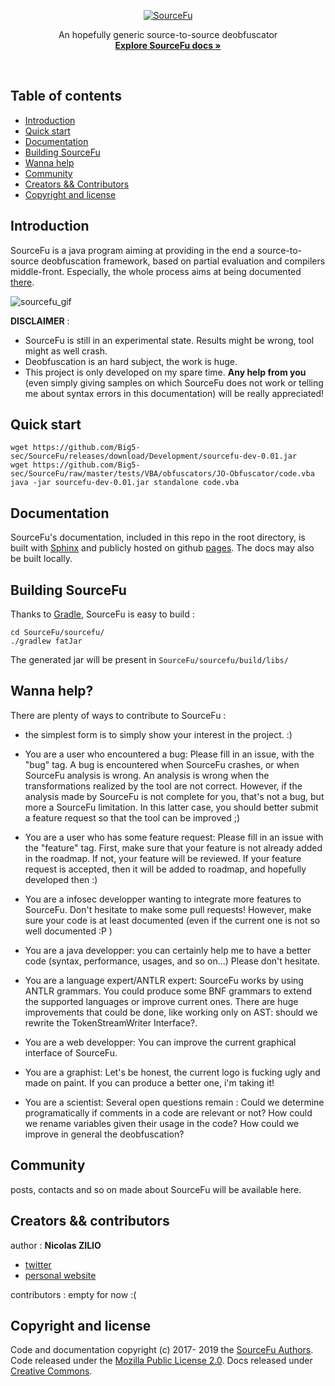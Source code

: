 <p align="center">
  <a href="https://big5-security.com/sourcefu/"><img src="https://big5-security.com/files/hosting/SourceFu.png" alt="SourceFu" border="0" /></a>

  <p align="center">
    An hopefully generic source-to-source deobfuscator
    <br>
    <a href="https://big5-sec.github.io/SourceFu/"><strong>Explore SourceFu docs &raquo;</strong></a>
    <br>
  </p>
</p>

<br>

## Table of contents
- [Introduction](#introduction)
- [Quick start](#quick-start)
- [Documentation](#documentation)
- [Building SourceFu](#building-sourcefu)
- [Wanna help](#wanna-help)
- [Community](#community)
- [Creators && Contributors](#creators-contributors)
- [Copyright and license](#copyright-and-license)

## Introduction

SourceFu is a java program aiming at providing in the end a source-to-source deobfuscation framework, based on partial evaluation and compilers middle-front. Especially, the whole process aims at being documented [there](https://big5-sec.github.io/SourceFu/functioning.html).

<img src="https://big5-sec.github.io/SourceFu/_images/sourcefu_exemple.gif" alt="sourcefu_gif" border="0" />    

**DISCLAIMER** :

- SourceFu is still in an experimental state. Results might be wrong, tool might as well crash.
- Deobfuscation is an hard subject, the work is huge.
- This project is only developed on my spare time. **Any help from you** (even simply giving samples on which SourceFu does not work or telling me about syntax errors in this documentation) will be really appreciated!


## Quick start

```
wget https://github.com/Big5-sec/SourceFu/releases/download/Development/sourcefu-dev-0.01.jar
wget https://github.com/Big5-sec/SourceFu/raw/master/tests/VBA/obfuscators/JO-Obfuscator/code.vba
java -jar sourcefu-dev-0.01.jar standalone code.vba
```
    
## Documentation

SourceFu's documentation, included in this repo in the root directory, is built with [Sphinx](http://www.sphinx-doc.org/en/master/) and publicly hosted on github [pages](https://big5-sec.github.io/SourceFu/). The docs may also be built locally.    

## Building SourceFu

Thanks to [Gradle](https://gradle.org/), SourceFu is easy to build :

```
cd SourceFu/sourcefu/
./gradlew fatJar
```

The generated jar will be present in `SourceFu/sourcefu/build/libs/`    
    
## Wanna help?

There are plenty of ways to contribute to SourceFu :

- the simplest form is to simply show your interest in the project. :)        

- You are a user who encountered a bug: Please fill in an issue, with the "bug" tag.
A bug is encountered when SourceFu crashes, or when SourceFu analysis is wrong. An analysis is wrong when the transformations realized by the tool are not correct. However, if the analysis made by SourceFu is not complete for you, that's not a bug, but more a SourceFu limitation. In this latter case, you should better submit a feature request so that the tool can be improved ;)

- You are a user who has some feature request: Please fill in an issue with the "feature" tag.
First, make sure that your feature is not already added in the roadmap. If not, your feature will be reviewed. If your feature request is accepted, then it will be added to roadmap, and hopefully developed then :)
       
- You are a infosec developper wanting to integrate more features to SourceFu. Don't hesitate to make some pull requests! However, make sure your code is at least documented (even if the current one is not so well documented :P )

- You are a java developper: you can certainly help me to have a better code (syntax, performance, usages, and so on...) Please don't hesitate.

- You are a language expert/ANTLR expert: SourceFu works by using ANTLR grammars. You could produce some BNF grammars to extend the supported languages or improve current ones. There are huge improvements that could be done, like working only on AST: should we rewrite the TokenStreamWriter Interface?.

- You are a web developper: You can improve the current graphical interface of SourceFu.

- You are a graphist: Let's be honest, the current logo is fucking ugly and made on paint. If you can produce a better one, i'm taking it!

- You are a scientist: Several open questions remain : Could we determine programatically if comments in a code are relevant or not? How could we rename variables given their usage in the code? How could we improve in general the deobfuscation?

## Community

posts, contacts and so on made about SourceFu will be available here.

## Creators && contributors

author : **Nicolas ZILIO**

- <a href="https://twitter.com/Big5_sec">twitter</a>
- <a href="https://big5-security.com">personal website</a>


contributors :
  empty for now :( 

## Copyright and license

Code and documentation copyright (c) 2017- 2019 the [SourceFu Authors](#creators-contributors). Code released under the [Mozilla Public License 2.0](). Docs released under [Creative Commons]().

